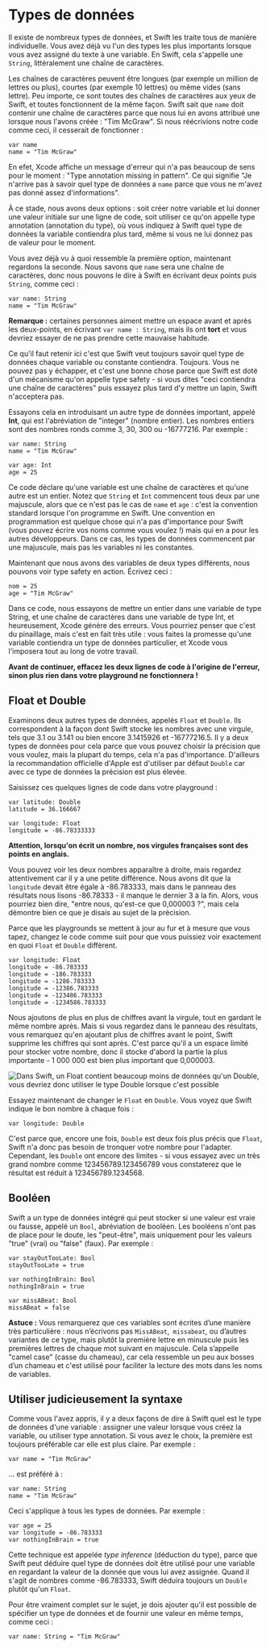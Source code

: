 #  Types de données

<!-- YOUTUBE: dwrlqKaMUt4 -->

Il existe de nombreux types de données, et Swift les traite tous de manière individuelle. Vous avez déjà vu l'un des types les plus importants lorsque vous avez assigné du texte à une variable. En Swift, cela s'appelle une `String`, littéralement une chaîne de caractères.

Les chaînes de caractères peuvent être longues (par exemple un million de lettres ou plus), courtes (par exemple 10 lettres) ou même vides (sans lettre). Peu importe, ce sont toutes des chaînes de caractères aux yeux de Swift, et toutes fonctionnent de la même façon. Swift sait que `name` doit contenir une chaîne de caractères parce que nous lui en avons attribué une lorsque nous l'avons créée : "Tim McGraw". Si nous réécrivions notre code comme ceci, il cesserait de fonctionner :

    var name
    name = "Tim McGraw"

En efet, Xcode affiche un message d'erreur qui n'a pas beaucoup de sens pour le moment : "Type annotation missing in pattern". Ce qui signifie "Je n'arrive pas à savoir quel type de données a `name` parce que vous ne m'avez pas donné assez d'informations".

À ce stade, nous avons deux options : soit créer notre variable et lui donner une valeur initiale sur une ligne de code, soit utiliser ce qu'on appelle type annotation (annotation du type), où vous indiquez à Swift quel type de données la variable contiendra plus tard, même si vous ne lui donnez pas de valeur pour le moment.

Vous avez déjà vu à quoi ressemble la première option, maintenant regardons la seconde. Nous savons que `name` sera une chaîne de caractères, donc nous pouvons le dire à Swift en écrivant deux points puis `String`, comme ceci :

    var name: String
    name = "Tim McGraw"

**Remarque :** certaines personnes aiment mettre un espace avant et après les deux-points, en écrivant `var name : String`, mais ils ont **tort** et vous devriez essayer de ne pas prendre cette mauvaise habitude.

Ce qu'il faut retenir ici c'est que Swift veut toujours savoir quel type de données chaque variable ou constante contiendra. Toujours. Vous ne pouvez pas y échapper, et c'est une bonne chose parce que Swift est doté d'un mécanisme qu'on appelle type safety - si vous dites "ceci contiendra une chaîne de caractères" puis essayez plus tard d'y mettre un lapin, Swift n'acceptera pas.

Essayons cela en introduisant un autre type de données important, appelé **Int**, qui est l'abréviation de "integer" (nombre entier). Les nombres entiers sont des nombres ronds comme 3, 30, 300 ou -16777216. Par exemple :

    var name: String
    name = "Tim McGraw"

    var age: Int
    age = 25

Ce code déclare qu'une variable est une chaîne de caractères et qu'une autre est un entier. Notez que `String` et `Int` commencent tous deux par une majuscule, alors que ce n'est pas le cas de `name` et `age` : c'est la convention standard lorsque l'on programme en Swift. Une convention en programmation est quelque chose qui n'a pas d'importance pour Swift (vous pouvez écrire vos noms comme vous voulez !) mais qui en a pour les autres développeurs. Dans ce cas, les types de données commencent par une majuscule, mais pas les variables ni les constantes.

Maintenant que nous avons des variables de deux types différents, nous pouvons voir type safety en action. Écrivez ceci :

    nom = 25
    age = "Tim McGraw"

Dans ce code, nous essayons de mettre un entier dans une variable de type String, et une chaîne de caractères dans une variable de type Int, et heureusement, Xcode génère des erreurs. Vous pourriez penser que c'est du pinaillage, mais c'est en fait très utile : vous faites la promesse qu'une variable contiendra un type de données particulier, et Xcode vous l'imposera tout au long de votre travail.

**Avant de continuer, effacez les deux lignes de code à l'origine de l'erreur, sinon plus rien dans votre playground ne fonctionnera !**


## Float et Double

Examinons deux autres types de données, appelés `Float` et `Double`. Ils correspondent à la façon dont Swift stocke les nombres avec une virgule, tels que 3.1 ou 3.141 ou bien encore 3.1415926 et -16777216.5. Il y a deux types de données pour cela parce que vous pouvez choisir la précision que vous voulez, mais la plupart du temps, cela n'a pas d'importance. D'ailleurs la recommandation officielle d'Apple est d'utiliser par défaut `Double` car avec ce type de données la précision est plus élevée.

Saisissez ces quelques lignes de code dans votre playground :

    var latitude: Double
    latitude = 36.166667

    var longitude: Float
    longitude = -86.78333333

**Attention, lorsqu'on écrit un nombre, nos virgules françaises sont des points en anglais.**

Vous pouvez voir les deux nombres apparaître à droite, mais regardez attentivement car il y a une petite différence. Nous avons dit que la `longitude` devait être égale à -86.783333, mais dans le panneau des résultats nous lisons -86.78333 - il manque le dernier 3 à la fin. Alors, vous pourriez bien dire, "entre nous, qu'est-ce que 0,000003 ?", mais cela démontre bien ce que je disais au sujet de la précision.

Parce que les playgrounds se mettent à jour au fur et à mesure que vous tapez, changez le code comme suit pour que vous puissiez voir exactement en quoi `Float` et `Double` diffèrent.

    var longitude: Float
    longitude = -86.783333
    longitude = -186.783333
    longitude = -1286.783333
    longitude = -12386.783333
    longitude = -123486.783333
    longitude = -1234586.783333

Nous ajoutons de plus en plus de chiffres avant la virgule, tout en gardant le même nombre après. Mais si vous regardez dans le panneau des résultats, vous remarquez qu'en ajoutant plus de chiffres avant le point, Swift supprime les chiffres qui sont après. C'est parce qu'il a un espace limité pour stocker votre nombre, donc il stocke d'abord la partie la plus importante - 1 000 000 est bien plus important que 0,000003.

![Dans Swift, un Float contient beaucoup moins de données qu'un Double, vous devriez donc utiliser le type Double lorsque c'est possible](0-4.png)

Essayez maintenant de changer le `Float` en `Double`. Vous voyez que Swift indique le bon nombre à chaque fois :

    var longitude: Double

C'est parce que, encore une fois, `Double` est deux fois plus précis que `Float`, Swift n'a donc pas besoin de tronquer votre nombre pour l'adapter. Cependant, les `Double` ont encore des limites - si vous essayez avec un très grand nombre comme 123456789.123456789 vous constaterez que le résultat est réduit à 123456789.1234568.


## Booléen

Swift a un type de données intégré qui peut stocker si une valeur est vraie ou fausse, appelé un `Bool`, abréviation de booléen. Les booléens n'ont pas de place pour le doute, les "peut-être", mais uniquement pour les valeurs "true" (vrai) ou "false" (faux). Par exemple :

    var stayOutTooLate: Bool
    stayOutTooLate = true

    var nothingInBrain: Bool
    nothingInBrain = true

    var missABeat: Bool
    missABeat = false

**Astuce :** Vous remarquerez que ces variables sont écrites d’une manière très particulière : nous n’écrivons pas `MissABeat`,` missabeat`, ou d’autres variantes de ce type, mais plutôt la première lettre en minuscule puis les premières lettres de chaque mot suivant en majuscule. Cela s’appelle "camel case" (casse du chameau), car cela ressemble un peu aux bosses d’un chameau et c'est utilisé pour faciliter la lecture des mots dans les noms de variables.


## Utiliser judicieusement la syntaxe

Comme vous l'avez appris, il y a deux façons de dire à Swift quel est le type de données d'une variable : assigner une valeur lorsque vous créez la variable, ou utiliser type annotation. Si vous avez le choix, la première est toujours préférable car elle est plus claire. Par exemple :

    var name = "Tim McGraw"

… est préféré à :

    var name: String
    name = "Tim McGraw"

Ceci s'applique à tous les types de données. Par exemple :

    var age = 25
    var longitude = -86.783333
    var nothingInBrain = true

Cette technique est appelée *type inference* (déduction du type), parce que Swift peut déduire quel type de données doit être utilisé pour une variable en regardant la valeur de la donnée que vous lui avez assignée. Quand il s'agit de nombres comme -86.783333, Swift déduira toujours un `Double` plutôt qu'un `Float`.

Pour être vraiment complet sur le sujet, je dois ajouter qu'il est possible de spécifier un type de données et de fournir une valeur en même temps, comme ceci :

    var name: String = "Tim McGraw"
